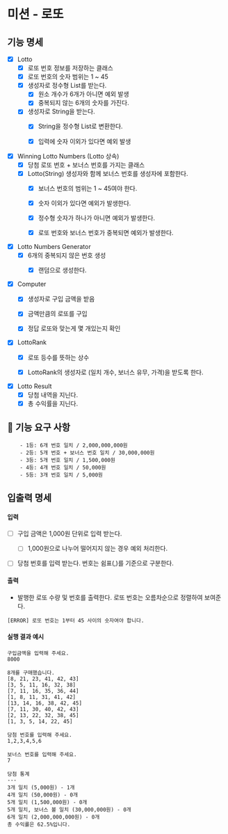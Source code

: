 # 미션 - 로또

## 기능 명세

- [x] Lotto
    - [x] 로또 번호 정보를 저장하는 클래스
    - [x] 로또 번호의 숫자 범위는 1 ~ 45
    - [x] 생성자로 정수형 List를 받는다.
        - [x] 원소 개수가 6개가 아니면 예외 발생
        - [x] 중복되지 않는 6개의 숫자를 가진다.
    - [x] 생성자로 String을 받는다.
        - [x] String을 정수형 List로 변환한다.
        - [x] 입력에 숫자 이외가 있다면 예외 발생


- [x] Winning Lotto Numbers (Lotto 상속)
    - [x] 당첨 로또 번호 + 보너스 번호를 가지는 클래스
    - [x] Lotto(String) 생성자와 함께 보너스 번호를 생성자에 포함한다.
        - [x] 보너스 번호의 범위는 1 ~ 45여야 한다.
        - [x] 숫자 이외가 있다면 예외가 발생한다.
        - [x] 정수형 숫자가 하나가 아니면 예외가 발생한다.
        - [x] 로또 번호와 보너스 번호가 중복되면 예외가 발생한다.


- [x] Lotto Numbers Generator
    - [x] 6개의 중복되지 않은 번호 생성
        - [x] 랜덤으로 생성한다.


- [x] Computer
    - [x] 생성자로 구입 금액을 받음
    - [x] 금액만큼의 로또를 구입
    - [x] 정답 로또와 맞는게 몇 개있는지 확인


- [x] LottoRank
    - [x] 로또 등수를 뜻하는 상수
    - [x] LottoRank의 생성자로 (일치 개수, 보너스 유무, 가격)을 받도록 한다.


- [x] Lotto Result
    - [x] 당첨 내역을 지닌다.
    - [x] 총 수익률을 지닌다.

## 🚀 기능 요구 사항

```
    - 1등: 6개 번호 일치 / 2,000,000,000원
    - 2등: 5개 번호 + 보너스 번호 일치 / 30,000,000원
    - 3등: 5개 번호 일치 / 1,500,000원
    - 4등: 4개 번호 일치 / 50,000원
    - 5등: 3개 번호 일치 / 5,000원
```

## 입출력 명세

#### 입력

-[ ] 구입 금액은 1,000원 단위로 입력 받는다.
    - [ ] 1,000원으로 나누어 떨어지지 않는 경우 예외 처리한다.


- [ ] 당첨 번호를 입력 받는다. 번호는 쉼표(,)를 기준으로 구분한다.

#### 출력

- 발행한 로또 수량 및 번호를 출력한다. 로또 번호는 오름차순으로 정렬하여 보여준다.

```
[ERROR] 로또 번호는 1부터 45 사이의 숫자여야 합니다.
```

#### 실행 결과 예시

```
구입금액을 입력해 주세요.
8000

8개를 구매했습니다.
[8, 21, 23, 41, 42, 43] 
[3, 5, 11, 16, 32, 38] 
[7, 11, 16, 35, 36, 44] 
[1, 8, 11, 31, 41, 42] 
[13, 14, 16, 38, 42, 45] 
[7, 11, 30, 40, 42, 43] 
[2, 13, 22, 32, 38, 45] 
[1, 3, 5, 14, 22, 45]

당첨 번호를 입력해 주세요.
1,2,3,4,5,6

보너스 번호를 입력해 주세요.
7

당첨 통계
---
3개 일치 (5,000원) - 1개
4개 일치 (50,000원) - 0개
5개 일치 (1,500,000원) - 0개
5개 일치, 보너스 볼 일치 (30,000,000원) - 0개
6개 일치 (2,000,000,000원) - 0개
총 수익률은 62.5%입니다.
```